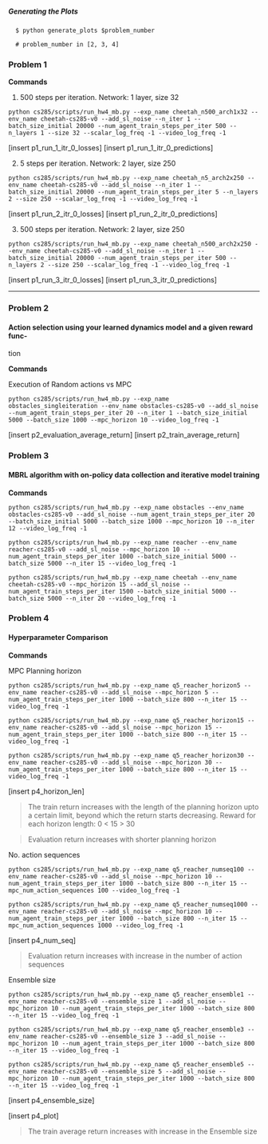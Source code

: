 
##### Generating the Plots

```
  $ python generate_plots $problem_number

  # problem_number in [2, 3, 4]
```


### Problem 1

**Commands**

1. 500 steps per iteration. Network: 1 layer, size 32
```
python cs285/scripts/run_hw4_mb.py --exp_name cheetah_n500_arch1x32 --env_name cheetah-cs285-v0 --add_sl_noise --n_iter 1 --batch_size_initial 20000 --num_agent_train_steps_per_iter 500 --n_layers 1 --size 32 --scalar_log_freq -1 --video_log_freq -1
```

[insert p1_run_1_itr_0_losses]
[insert p1_run_1_itr_0_predictions]



2. 5 steps per iteration. Network: 2 layer, size 250
```
python cs285/scripts/run_hw4_mb.py --exp_name cheetah_n5_arch2x250 --env_name cheetah-cs285-v0 --add_sl_noise --n_iter 1 --batch_size_initial 20000 --num_agent_train_steps_per_iter 5 --n_layers 2 --size 250 --scalar_log_freq -1 --video_log_freq -1
```


[insert p1_run_2_itr_0_losses]
[insert p1_run_2_itr_0_predictions]



3. 500 steps per iteration. Network: 2 layer, size 250
```
python cs285/scripts/run_hw4_mb.py --exp_name cheetah_n500_arch2x250 --env_name cheetah-cs285-v0 --add_sl_noise --n_iter 1 --batch_size_initial 20000 --num_agent_train_steps_per_iter 500 --n_layers 2 --size 250 --scalar_log_freq -1 --video_log_freq -1
```

[insert p1_run_3_itr_0_losses]
[insert p1_run_3_itr_0_predictions]


---


### Problem 2

#### Action selection using your learned dynamics model and a given reward func-
tion

**Commands**

Execution of Random actions vs MPC
```
python cs285/scripts/run_hw4_mb.py --exp_name obstacles_singleiteration --env_name obstacles-cs285-v0 --add_sl_noise --num_agent_train_steps_per_iter 20 --n_iter 1 --batch_size_initial 5000 --batch_size 1000 --mpc_horizon 10 --video_log_freq -1
```

[insert p2_evaluation_average_return]
[insert p2_train_average_return]


### Problem 3

#### MBRL algorithm with on-policy data collection and iterative model training

**Commands**

```
python cs285/scripts/run_hw4_mb.py --exp_name obstacles --env_name obstacles-cs285-v0 --add_sl_noise --num_agent_train_steps_per_iter 20 --batch_size_initial 5000 --batch_size 1000 --mpc_horizon 10 --n_iter 12 --video_log_freq -1
```

```
python cs285/scripts/run_hw4_mb.py --exp_name reacher --env_name reacher-cs285-v0 --add_sl_noise --mpc_horizon 10 --num_agent_train_steps_per_iter 1000 --batch_size_initial 5000 --batch_size 5000 --n_iter 15 --video_log_freq -1
```

```
python cs285/scripts/run_hw4_mb.py --exp_name cheetah --env_name cheetah-cs285-v0 --mpc_horizon 15 --add_sl_noise --num_agent_train_steps_per_iter 1500 --batch_size_initial 5000 --batch_size 5000 --n_iter 20 --video_log_freq -1
```



### Problem 4

#### Hyperparameter Comparison

**Commands**


MPC Planning horizon
```
python cs285/scripts/run_hw4_mb.py --exp_name q5_reacher_horizon5 --env_name reacher-cs285-v0 --add_sl_noise --mpc_horizon 5 --num_agent_train_steps_per_iter 1000 --batch_size 800 --n_iter 15 --video_log_freq -1
```

```
python cs285/scripts/run_hw4_mb.py --exp_name q5_reacher_horizon15 --env_name reacher-cs285-v0 --add_sl_noise --mpc_horizon 15 --num_agent_train_steps_per_iter 1000 --batch_size 800 --n_iter 15 --video_log_freq -1
```

```
python cs285/scripts/run_hw4_mb.py --exp_name q5_reacher_horizon30 --env_name reacher-cs285-v0 --add_sl_noise --mpc_horizon 30 --num_agent_train_steps_per_iter 1000 --batch_size 800 --n_iter 15 --video_log_freq -1
```

[insert p4_horizon_len]

> The train return increases with the length of the planning horizon upto a certain limit, beyond which the return starts decreasing. Reward for each horizon length: 0  < 15 > 30

> Evaluation return increases with shorter planning horizon

No. action sequences

```
python cs285/scripts/run_hw4_mb.py --exp_name q5_reacher_numseq100 --env_name reacher-cs285-v0 --add_sl_noise --mpc_horizon 10 --num_agent_train_steps_per_iter 1000 --batch_size 800 --n_iter 15 --mpc_num_action_sequences 100 --video_log_freq -1
```

```
python cs285/scripts/run_hw4_mb.py --exp_name q5_reacher_numseq1000 --env_name reacher-cs285-v0 --add_sl_noise --mpc_horizon 10 --num_agent_train_steps_per_iter 1000 --batch_size 800 --n_iter 15 --mpc_num_action_sequences 1000 --video_log_freq -1
```

[insert p4_num_seq]

> Evaluation return increases with increase in the number of action sequences


Ensemble size

```
python cs285/scripts/run_hw4_mb.py --exp_name q5_reacher_ensemble1 --env_name reacher-cs285-v0 --ensemble_size 1 --add_sl_noise --mpc_horizon 10 --num_agent_train_steps_per_iter 1000 --batch_size 800 --n_iter 15 --video_log_freq -1
```

```
python cs285/scripts/run_hw4_mb.py --exp_name q5_reacher_ensemble3 --env_name reacher-cs285-v0 --ensemble_size 3 --add_sl_noise --mpc_horizon 10 --num_agent_train_steps_per_iter 1000 --batch_size 800 --n_iter 15 --video_log_freq -1
```

```
python cs285/scripts/run_hw4_mb.py --exp_name q5_reacher_ensemble5 --env_name reacher-cs285-v0 --ensemble_size 5 --add_sl_noise --mpc_horizon 10 --num_agent_train_steps_per_iter 1000 --batch_size 800 --n_iter 15 --video_log_freq -1
```

[insert p4_ensemble_size]

[insert p4_plot]


> The train average return increases with increase in the Ensemble size
